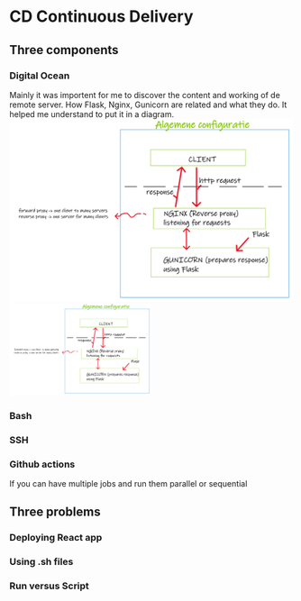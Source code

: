 # CD Continuous Delivery

## Three components

### Digital Ocean

Mainly it was importent for me to discover the content and working of de remote server. How Flask, Nginx, Gunicorn are related and what they do. It helped me understand to put it in a diagram.
![configuration](./static/images/configuration.png)
<img src="./configuration.png" alt="schema" width="50%"/>

### Bash

### SSH

### Github actions

If you can have multiple jobs and run them parallel or sequential

## Three problems

### Deploying React app

### Using .sh files

### Run versus Script
